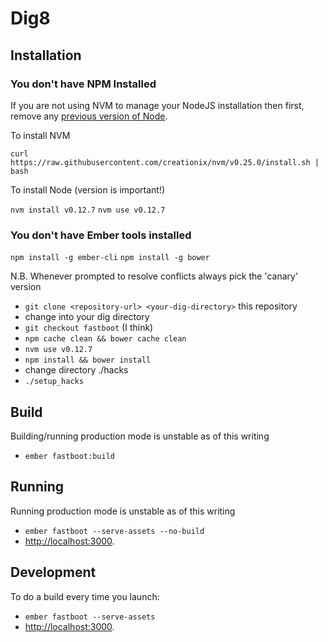 # Dig8

## Installation

### You don't have NPM Installed

If you are not using NVM to manage your NodeJS installation then first, remove any [previous version of Node](http://www.nearform.com/nodecrunch/nodejs-sudo-free/).

To install NVM 

`curl https://raw.githubusercontent.com/creationix/nvm/v0.25.0/install.sh | bash`

To install Node (version is important!)

`nvm install v0.12.7` 
`nvm use v0.12.7` 

### You don't have Ember tools installed 

`npm install -g ember-cli`
`npm install -g bower`
 

N.B. Whenever prompted to resolve conflicts always pick the 'canary' version

* `git clone <repository-url> <your-dig-directory>` this repository
* change into your dig directory
* `git checkout fastboot` (I think)
* `npm cache clean && bower cache clean`
* `nvm use v0.12.7` 
* `npm install && bower install`
* change directory ./hacks
* `./setup_hacks`

## Build

Building/running production mode is unstable as of this writing

* `ember fastboot:build`

## Running 

Running production mode is unstable as of this writing

* `ember fastboot --serve-assets --no-build`
* [http://localhost:3000](http://localhost:3000).

## Development

To do a build every time you launch:

* `ember fastboot --serve-assets`
* [http://localhost:3000](http://localhost:3000).


